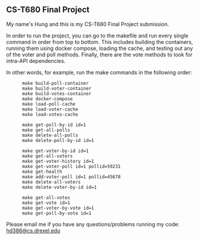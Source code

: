 ## CS-T680 Final Project

My name's Hung and this is my CS-T680 Final Project submission.

In order to run the project, you can go to the makefile and run every single command in order from top to bottom. This includes building the containers, running them using docker compose, loading the cache, and testing out any of the voter and poll methods. Finally, there are the vote methods to look for intra-API dependencies.

In other words, for example, run the make commands in the following order: 

```
      make build-poll-container
      make build-voter-container
      make build-votes-container
      make docker-compose
      make load-poll-cache
      make load-voter-cache
      make load-votes-cache

      make get-poll-by-id id=1
      make get-all-polls
      make delete-all-polls
      make delete-poll-by-id id=1

      make get-voter-by-id id=1
      make get-all-voters
      make get-voter-history id=1
      make get-voter-poll id=1 pollid=59231
      make get-health
      make add-voter-poll id=1 pollid=45678
      make delete-all-voters
      make delete-voter-by-id id=1

      make get-all-votes
      make get-vote id=1
      make get-voter-by-vote id=1
      make get-poll-by-vote id=1
```

Please email me if you have any questions/problems running my code: hd386@cs.drexel.edu